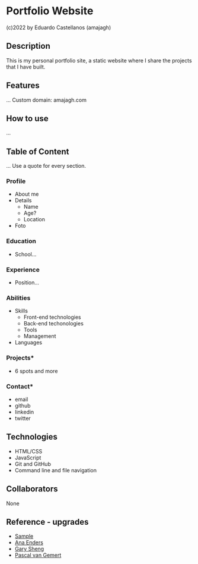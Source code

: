 # Portfolio Website
(c)2022 by Eduardo Castellanos (amajagh)
## Description
This is my personal portfolio site, a static website where I share the projects that I have built. 
## Features
...   Custom domain: amajagh.com
## How to use
...
## Table of Content
...   Use a quote for every section.
### Profile
- About me
- Details
  - Name
  - Age?
  - Location
- Foto
### Education
- School...
### Experience
- Position...
### Abilities
- Skills
  - Front-end technologies
  - Back-end techonologies
  - Tools
  - Management
- Languages
### Projects*
- 6 spots and more
### Contact*
- email
- github
- linkedin
- twitter
## Technologies
+ HTML/CSS
+ JavaScript
+ Git and GitHub
+ Command line and file navigation
## Collaborators
None
## Reference - upgrades
+ [Sample](https://priceless-kepler-06d70c.netlify.app)
+ [Ana Enders](http://anaenders.com)
+ [Gary Sheng](https://www.garysheng.com)
+ [Pascal van Gemert](http://www.pascalvangemert.nl/#/profile)

